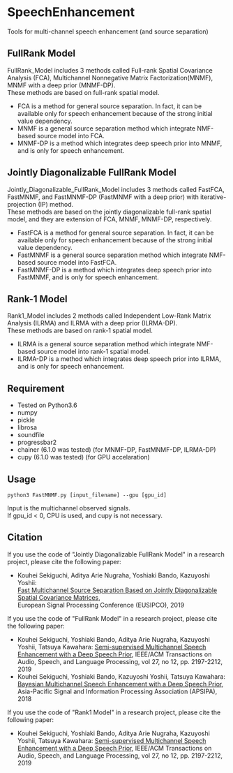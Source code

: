 # SpeechEnhancement
Tools for multi-channel speech enhancement (and source separation)

## FullRank Model
FullRank_Model includes 3 methods called Full-rank Spatial Covariance Analysis (FCA), Multichannel Nonnegative Matrix Factorization(MNMF), MNMF with a deep prior (MNMF-DP).  
These methods are based on full-rank spatial model.

 * FCA is a method for general source separation. In fact, it can be available only for speech enhancement because of the strong initial value dependency.
 * MNMF is a general source separation method which integrate NMF-based source model into FCA.
 * MNMF-DP is a method which integrates deep speech prior into MNMF, and is only for speech enhancement.
 
 
## Jointly Diagonalizable FullRank Model
Jointly_Diagonalizable_FullRank_Model includes 3 methods called FastFCA, FastMNMF, and FastMNMF-DP (FastMNMF with a deep prior) with iterative-projection (IP) method.   
These methods are based on the jointly diagonalizable full-rank spatial model, and they are extension of FCA, MNMF, MNMF-DP, respectively.

  - FastFCA is a method for general source separation. In fact, it can be available only for speech enhancement because of the strong initial value dependency.
  - FastMNMF is a general source separation method which integrate NMF-based source model into FastFCA.
  - FastMNMF-DP is a method which integrates deep speech prior into FastMNMF, and is only for speech enhancement.
  
  
## Rank-1 Model
Rank1_Model includes 2 methods called Independent Low-Rank Matrix Analysis (ILRMA) and ILRMA with a deep prior (ILRMA-DP).  
These methods are based on rank-1 spatial model.
 * ILRMA is a general source separation method which integrate NMF-based source model into rank-1 spatial model.
 * ILRMA-DP is a method which integrates deep speech prior into ILRMA, and is only for speech enhancement.


## Requirement
* Tested on Python3.6
* numpy
* pickle
* librosa
* soundfile
* progressbar2
* chainer (6.1.0 was tested) (for MNMF-DP, FastMNMF-DP, ILRMA-DP)
* cupy (6.1.0 was tested) (for GPU accelaration)

## Usage
```
python3 FastMNMF.py [input_filename] --gpu [gpu_id]
```
Input is the multichannel observed signals.  
If gpu_id < 0, CPU is used, and cupy is not necessary.


## Citation
If you use the code of "Jointly Diagonalizable FullRank Model" in a research project, please cite the following paper:

* Kouhei Sekiguchi, Aditya Arie Nugraha, Yoshiaki Bando, Kazuyoshi Yoshii:  
 [Fast Multichannel Source Separation Based on Jointly Diagonalizable Spatial Covariance Matrices](https://www.semanticscholar.org/paper/Fast-Multichannel-Source-Separation-Based-on-Sekiguchi-Nugraha/d754917d0cdd127a681713d82a378861c5507faf),  
 European Signal Processing Conference (EUSIPCO), 2019

If you use the code of "FullRank Model" in a research project, please cite the following paper:
* Kouhei Sekiguchi, Yoshiaki Bando, Aditya Arie Nugraha, Kazuyoshi Yoshii, Tatsuya Kawahara:
  [Semi-supervised Multichannel Speech Enhancement with a Deep Speech Prior](https://ieeexplore.ieee.org/document/8861142),
  IEEE/ACM Transactions on Audio, Speech, and Language Processing, vol 27, no 12, pp. 2197-2212, 2019
* Kouhei Sekiguchi, Yoshiaki Bando, Kazuyoshi Yoshii, Tatsuya Kawahara:
  [Bayesian Multichannel Speech Enhancement with a Deep Speech Prior](http://www.apsipa.org/proceedings/2018/pdfs/0001233.pdf),
  Asia-Pacific Signal and Information Processing Association (APSIPA), 2018
 
 If you use the code of "Rank1 Model" in a research project, please cite the following paper:
* Kouhei Sekiguchi, Yoshiaki Bando, Aditya Arie Nugraha, Kazuyoshi Yoshii, Tatsuya Kawahara:
  [Semi-supervised Multichannel Speech Enhancement with a Deep Speech Prior](https://ieeexplore.ieee.org/document/8861142),
  IEEE/ACM Transactions on Audio, Speech, and Language Processing, vol 27, no 12, pp. 2197-2212, 2019
